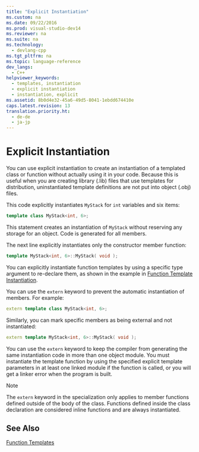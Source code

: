 ```yaml
---
title: "Explicit Instantiation"
ms.custom: na
ms.date: 09/22/2016
ms.prod: visual-studio-dev14
ms.reviewer: na
ms.suite: na
ms.technology: 
  - devlang-cpp
ms.tgt_pltfrm: na
ms.topic: language-reference
dev_langs: 
  - C++
helpviewer_keywords: 
  - templates, instantiation
  - explicit instantiation
  - instantiation, explicit
ms.assetid: 8b0d4e32-45a6-49d5-8041-1ebdd674410e
caps.latest.revision: 13
translation.priority.ht: 
  - de-de
  - ja-jp
---
```

# Explicit Instantiation
You can use explicit instantiation to create an instantiation of a templated class or function without actually using it in your code. Because this is useful when you are creating library (.lib) files that use templates for distribution, uninstantiated template definitions are not put into object (.obj) files.  
  
 This code explicitly instantiates `MyStack` for `int` variables and six items:  
  
```cpp  
template class MyStack<int, 6>;  
```  
  
 This statement creates an instantiation of `MyStack` without reserving any storage for an object. Code is generated for all members.  
  
 The next line explicitly instantiates only the constructor member function:  
  
```cpp  
template MyStack<int, 6>::MyStack( void );  
```  
  
 You can explicitly instantiate function templates by using a specific type argument to re-declare them, as shown in the example in [Function Template Instantiation](../vs140/function-template-instantiation.md).  
  
 You can use the `extern` keyword to prevent the automatic instantiation of members. For example:  
  
```cpp  
extern template class MyStack<int, 6>;  
```  
  
 Similarly, you can mark specific members as being external and not instantiated:  
  
```cpp  
extern template MyStack<int, 6>::MyStack( void );  
```  
  
 You can use the `extern` keyword to keep the compiler from generating the same instantiation code in more than one object module. You must instantiate the template function by using the specified explicit template parameters in at least one linked module if the function is called, or you will get a linker error when the program is built.  
  
> [!NOTE]
>  The `extern` keyword in the specialization only applies to member functions defined outside of the body of the class. Functions defined inside the class declaration are considered inline functions and are always instantiated.  
  
## See Also  
 [Function Templates](../vs140/function-templates.md)
